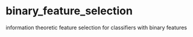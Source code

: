 # binary_feature_selection
information theoretic feature selection for classifiers with binary features

